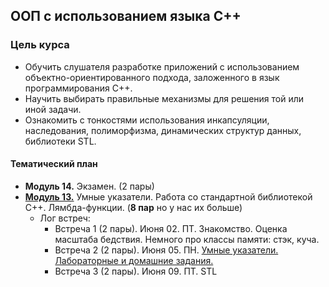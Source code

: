 ## ООП с использованием языка C++

### Цель курса
* Обучить слушателя разработке приложений с использованием объектно-ориентированного подхода, заложенного в язык программирования С++.
* Научить выбирать правильные механизмы для решения той или иной задачи.
* Ознакомить с тонкостями использования инкапсуляции, наследования, полиморфизма, динамических структур данных, библиотеки STL.

#### Тематический план

* **Модуль 14.** Экзамен. (2 пары) 
* **[Модуль 13.](#модуль-13.)** Умные указатели. Работа со стандартной библиотекой C++. Лямбда-функции. (**8 пар** но у нас их больше)
  * Лог встреч:
    * Встреча 1 (2 пары). Июня 02. ПТ. Знакомство. Оценка масштаба бедствия. Немного про классы памяти: стэк, куча.
    * Встреча 2 (2 пары). Июня 05. ПН. [Умные указатели.](./module13/smart_pointers.md) [Лабораторные и домашние задания.](./module13/labs/lab01.md)
    * Встреча 3 (2 пары). Июня 09. ПТ. STL
